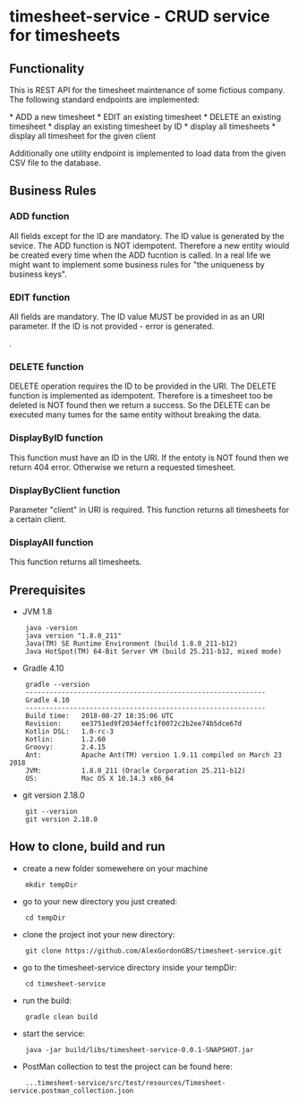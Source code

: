 # timesheet-service - CRUD service for timesheets

## Functionality

<p> This is REST API for the timesheet maintenance of some fictious company. The following standard endpoints are implemented: </p>
* ADD a new timesheet
* EDIT an existing timesheet
* DELETE an existing timesheet
* display an existing timesheet by ID
* display all timesheets
* display all timesheet for the given client

<p> Additionally one utility endpoint is implemented to load data from the given CSV file to the database. </p>

## Business Rules

### ADD function
<p> All fields except for the ID are mandatory. The ID value is generated by the sevice. The ADD function is NOT idempotent.
Therefore a new entity wiould be created every time when the ADD fucntion is called. In a real life we might want to implement some
business rules for "the uniqueness by business keys". </p>

### EDIT function
<p> All fields are mandatory. The ID value MUST be provided in as an URI parameter. If the ID is not provided - error is generated. </p>.

### DELETE function
<p>DELETE operation requires the ID to be provided in the URI. The DELETE function is implemented as idempotent.
Therefore is a timesheet too be deleted is NOT found then we return a success. So the DELETE can be executed many tumes
for the same entity without breaking the data.</p>

### DisplayByID function
<p>This function must have an ID in the URI. If the entoty is NOT found then we return 404 error. Otherwise we return
a requested timesheet. </p>

### DisplayByClient function
<P>Parameter "client" in URI is required. This function returns all timesheets for a certain client.</p>

### DisplayAll function
<P>This function returns all timesheets.</p>

## Prerequisites
* JVM 1.8
```
    java -version
    java version "1.8.0_211"
    Java(TM) SE Runtime Environment (build 1.8.0_211-b12)
    Java HotSpot(TM) 64-Bit Server VM (build 25.211-b12, mixed mode)
```
* Gradle 4.10
```
    gradle --version
    ------------------------------------------------------------
    Gradle 4.10
    ------------------------------------------------------------
    Build time:   2018-08-27 18:35:06 UTC
    Revision:     ee3751ed9f2034effc1f0072c2b2ee74b5dce67d
    Kotlin DSL:   1.0-rc-3
    Kotlin:       1.2.60
    Groovy:       2.4.15
    Ant:          Apache Ant(TM) version 1.9.11 compiled on March 23 2018
    JVM:          1.8.0_211 (Oracle Corporation 25.211-b12)
    OS:           Mac OS X 10.14.3 x86_64
```
* git version 2.18.0
```
    git --version
    git version 2.18.0
```
## How to clone, build and run
* create a new folder somewehere on your machine
```
    mkdir tempDir
```
* go to your new directory you just created:
```
    cd tempDir
```
* clone the project inot your new directory:
```
    git clone https://github.com/AlexGordonGBS/timesheet-service.git
```
* go to the timesheet-service directory inside your tempDir:
```
    cd timesheet-service
```
* run the build:
```
    gradle clean build
```
* start the service:
```
    java -jar build/libs/timesheet-service-0.0.1-SNAPSHOT.jar
```
* PostMan collection to test the project can be found here:
```
    ...timesheet-service/src/test/resources/Timesheet-service.postman_collection.json
```
